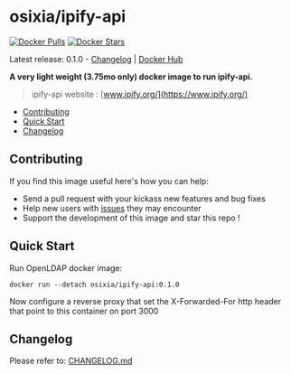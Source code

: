 # osixia/ipify-api

[![Docker Pulls](https://img.shields.io/docker/pulls/osixia/ipify-api.svg)][hub]
[![Docker Stars](https://img.shields.io/docker/stars/osixia/ipify-api.svg)][hub]

[hub]: https://hub.docker.com/r/osixia/ipify-api/

Latest release: 0.1.0 -  [Changelog](CHANGELOG.md) | [Docker Hub](https://hub.docker.com/r/osixia/ipify-api/) 

**A very light weight (3.75mo only) docker image to run ipify-api.**

> ipify-api website : [www.ipify.org/](https://www.ipify.org/)

- [Contributing](#contributing)
- [Quick Start](#quick-start)
- [Changelog](#changelog)

## Contributing

If you find this image useful here's how you can help:

- Send a pull request with your kickass new features and bug fixes
- Help new users with [issues](https://github.com/osixia/docker-ipify-api/issues) they may encounter
- Support the development of this image and star this repo !

## Quick Start
Run OpenLDAP docker image:

	docker run --detach osixia/ipify-api:0.1.0

Now configure a reverse proxy that set the X-Forwarded-For http header that point to this container on port 3000

## Changelog

Please refer to: [CHANGELOG.md](CHANGELOG.md)
